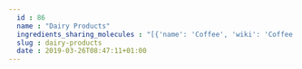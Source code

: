 ```yaml
---
  id : 86
  name : "Dairy Products"
  ingredients_sharing_molecules : "[{'name': 'Coffee', 'wiki': 'Coffee', 'id': 46, 'category': 'Beverage Caffeinated', 'common_molecules': [14296, 25915, 7938, 7976, 26335, 7501, 26808, 22201, 31252]}, {'name': 'Cocoa', 'wiki': 'Theobroma_cacao', 'id': 283, 'category': 'Seed', 'common_molecules': [14296, 25915, 7938, 7976, 26335, 7501, 26808, 22201, 31252]}, {'name': 'Peanut', 'wiki': 'Peanut', 'id': 287, 'category': 'Nut', 'common_molecules': [14296, 25915, 7938, 7976, 26335, 7501, 26808, 22201, 31252]}, {'name': 'Filbert', 'wiki': 'Corylus_maxima', 'id': 292, 'category': 'Nut', 'common_molecules': [14296, 25915, 7938, 7976, 26335, 7501, 26808, 22201, 31252]}, {'name': 'Whisky', 'wiki': 'Whisky', 'id': 25, 'category': 'Beverage Alcoholic', 'common_molecules': [14296, 25915, 7938, 7976, 7501, 26808, 22201, 31252]}]"
  slug : dairy-products
  date : 2019-03-26T08:47:11+01:00
---
```



